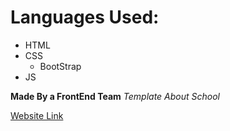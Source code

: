 # Languages Used:
* HTML
* CSS
  * BootStrap
* JS

**Made By a FrontEnd Team**
*Template About School*

[Website Link](https://megteam.github.io/HowFunEducationIs.github.io/)
